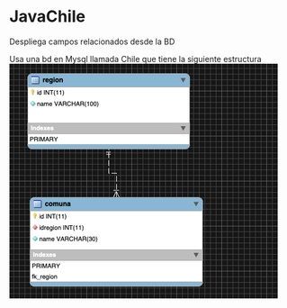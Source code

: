 # JavaChile
Despliega campos relacionados desde la BD

Usa una bd en Mysql llamada Chile que tiene la siguiente estructura
![Modelo](https://github.com/djaque/JavaChile/blob/master/scripts/modelo.png?raw=true)

